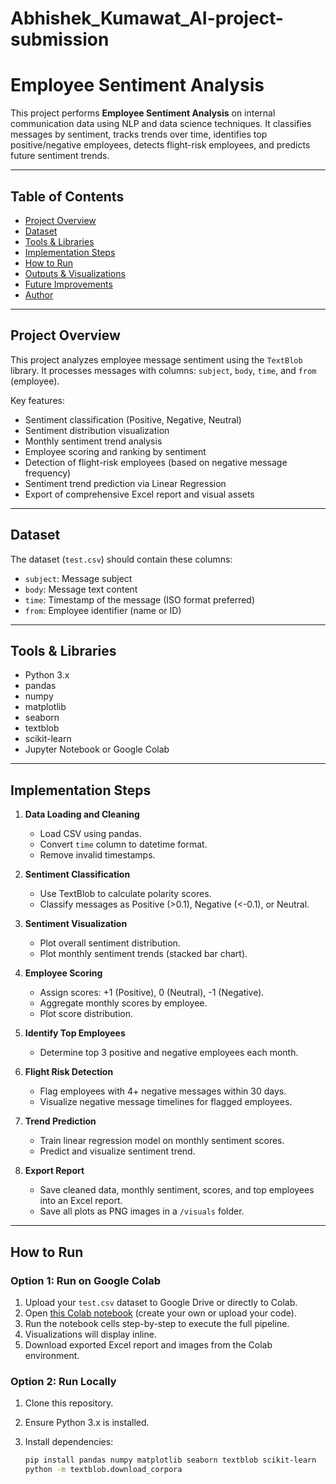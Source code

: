# Abhishek_Kumawat_AI-project-submission
# Employee Sentiment Analysis

This project performs **Employee Sentiment Analysis** on internal communication data using NLP and data science techniques. It classifies messages by sentiment, tracks trends over time, identifies top positive/negative employees, detects flight-risk employees, and predicts future sentiment trends.

---

## Table of Contents
- [Project Overview](#project-overview)
- [Dataset](#dataset)
- [Tools & Libraries](#tools--libraries)
- [Implementation Steps](#implementation-steps)
- [How to Run](#how-to-run)
- [Outputs & Visualizations](#outputs--visualizations)
- [Future Improvements](#future-improvements)
- [Author](#author)

---

## Project Overview

This project analyzes employee message sentiment using the `TextBlob` library. It processes messages with columns: `subject`, `body`, `time`, and `from` (employee). 

Key features:
- Sentiment classification (Positive, Negative, Neutral)
- Sentiment distribution visualization
- Monthly sentiment trend analysis
- Employee scoring and ranking by sentiment
- Detection of flight-risk employees (based on negative message frequency)
- Sentiment trend prediction via Linear Regression
- Export of comprehensive Excel report and visual assets

---

## Dataset

The dataset (`test.csv`) should contain these columns:
- `subject`: Message subject
- `body`: Message text content
- `time`: Timestamp of the message (ISO format preferred)
- `from`: Employee identifier (name or ID)

---

## Tools & Libraries

- Python 3.x
- pandas
- numpy
- matplotlib
- seaborn
- textblob
- scikit-learn
- Jupyter Notebook or Google Colab

---

## Implementation Steps

1. **Data Loading and Cleaning**
   - Load CSV using pandas.
   - Convert `time` column to datetime format.
   - Remove invalid timestamps.

2. **Sentiment Classification**
   - Use TextBlob to calculate polarity scores.
   - Classify messages as Positive (>0.1), Negative (<-0.1), or Neutral.

3. **Sentiment Visualization**
   - Plot overall sentiment distribution.
   - Plot monthly sentiment trends (stacked bar chart).

4. **Employee Scoring**
   - Assign scores: +1 (Positive), 0 (Neutral), -1 (Negative).
   - Aggregate monthly scores by employee.
   - Plot score distribution.

5. **Identify Top Employees**
   - Determine top 3 positive and negative employees each month.

6. **Flight Risk Detection**
   - Flag employees with 4+ negative messages within 30 days.
   - Visualize negative message timelines for flagged employees.

7. **Trend Prediction**
   - Train linear regression model on monthly sentiment scores.
   - Predict and visualize sentiment trend.

8. **Export Report**
   - Save cleaned data, monthly sentiment, scores, and top employees into an Excel report.
   - Save all plots as PNG images in a `/visuals` folder.

---

## How to Run

### Option 1: Run on Google Colab

1. Upload your `test.csv` dataset to Google Drive or directly to Colab.
2. Open [this Colab notebook](#) (create your own or upload your code).
3. Run the notebook cells step-by-step to execute the full pipeline.
4. Visualizations will display inline.
5. Download exported Excel report and images from the Colab environment.

### Option 2: Run Locally

1. Clone this repository.
2. Ensure Python 3.x is installed.
3. Install dependencies:

   ```bash
   pip install pandas numpy matplotlib seaborn textblob scikit-learn
   python -m textblob.download_corpora

